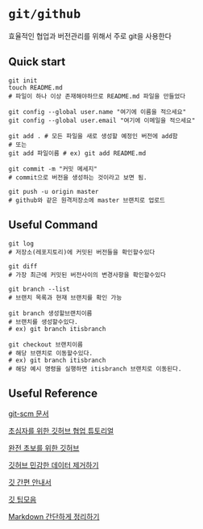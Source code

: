 # `git/github`

효율적인 협업과 버전관리를 위해서 주로 git을 사용한다 

## Quick start

```shell
git init 
touch README.md 
# 파일이 하나 이상 존재해야하므로 README.md 파일을 만들었다

git config --global user.name "여기에 이름을 적으세요" 
git config --global user.email "여기에 이메일을 적으세요"  
```

```shell
git add . # 모든 파일을 새로 생성할 예정인 버전에 add함 
# 또는 
git add 파일이름 # ex) git add README.md

git commit -m "커밋 메세지" 
# commit으로 버전을 생성하는 것이라고 보면 됨. 

git push -u origin master
# github와 같은 원격저장소에 master 브랜치로 업로드
```

## Useful Command

```shell
git log 
# 저장소(레포지토리)에 커밋된 버전들을 확인할수있다

git diff 
# 가장 최근에 커밋된 버전사이의 변경사항을 확인할수있다

git branch --list
# 브랜치 목록과 현재 브랜치를 확인 가능

git branch 생성할브랜치이름
# 브랜치를 생성할수있다. 
# ex) git branch itisbranch

git checkout 브랜치이름
# 해당 브랜치로 이동할수있다. 
# ex) git branch itisbranch 
# 해당 예시 명령을 실행하면 itisbranch 브랜치로 이동된다.

```

## Useful Reference

[git-scm 문서](https://git-scm.com/book/ko/v2/%EC%8B%9C%EC%9E%91%ED%95%98%EA%B8%B0-%EB%B2%84%EC%A0%84-%EA%B4%80%EB%A6%AC%EB%9E%80%3F)

[초심자를 위한 깃허브 협업 튜토리얼](https://milooy.wordpress.com/2017/06/21/working-together-with-github-tutorial/
)

[완전 초보를 위한 깃허브](https://nolboo.kim/blog/2013/10/06/github-for-beginner/
)

[깃허브 민감한 데이터 제거하기](http://minsone.github.io/git/github-advanced-remove-sensitive-data)

[깃 간편 안내서](https://rogerdudler.github.io/git-guide/index.ko.html)

[깃 팁모음](https://github.com/mingrammer/git-tips
)

[Markdown 간단하게 정리하기](http://blog.eomdev.com/github/2015/12/11/github-markdown.html])
